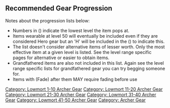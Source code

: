 ## Recommended Gear Progression

Notes about the progression lists below:

-   Numbers in () indicate the lowest level the item pops at.
-   Items wearable at level 50 will eventually be included even if they
    are considered Hero gear but an 'H' will be included in the () to
    indicate this.
-   The list doesn't consider alternative items of lesser worth. Only
    the most effective item at a given level is listed. See the level
    range specific pages for alternative or easier to obtain items.
-   Grandfathered items are also not included in this list. Again see
    the level range specific lists for grandfathered gear you can try
    begging someone for.
-   Items with (Fade) after them MAY require fading before use

[Category: Lowmort 1-10 Archer
Gear](Category:_Lowmort_1-10_Archer_Gear "wikilink") [Category: Lowmort
11-20 Archer Gear](Category:_Lowmort_11-20_Archer_Gear "wikilink")
[Category: Lowmort 21-30 Archer
Gear](Category:_Lowmort_21-30_Archer_Gear "wikilink") [Category: Lowmort
31-40 Archer Gear](Category:_Lowmort_31-40_Archer_Gear "wikilink")
[Category: Lowmort 41-50 Archer
Gear](Category:_Lowmort_41-50_Archer_Gear "wikilink") [Category: Archer
Gear](Category:_Archer_Gear "wikilink")
